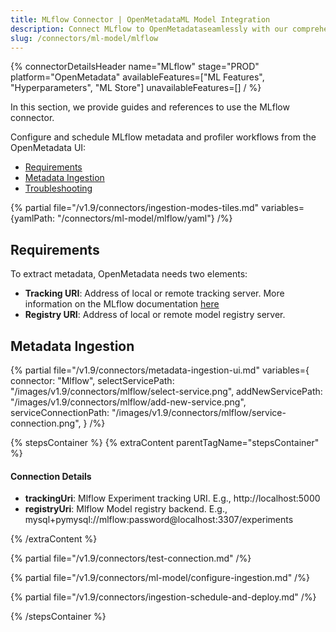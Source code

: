 ```yaml
---
title: MLflow Connector | OpenMetadataML Model Integration
description: Connect MLflow to OpenMetadataseamlessly with our comprehensive connector guide. Learn setup, configuration, and ML model metadata integration in minutes.
slug: /connectors/ml-model/mlflow
---
```


{% connectorDetailsHeader
name="MLflow"
stage="PROD"
platform="OpenMetadata"
availableFeatures=["ML Features", "Hyperparameters", "ML Store"]
unavailableFeatures=[]
/ %}

In this section, we provide guides and references to use the MLflow connector.

Configure and schedule MLflow metadata and profiler workflows from the OpenMetadata UI:

- [Requirements](#requirements)
- [Metadata Ingestion](#metadata-ingestion)
- [Troubleshooting](/connectors/ml-model/mlflow/troubleshooting)

{% partial file="/v1.9/connectors/ingestion-modes-tiles.md" variables={yamlPath: "/connectors/ml-model/mlflow/yaml"} /%}

## Requirements

To extract metadata, OpenMetadata needs two elements:
- **Tracking URI**: Address of local or remote tracking server. More information on the MLflow documentation [here](https://www.mlflow.org/docs/latest/tracking.html#where-runs-are-recorded)
- **Registry URI**: Address of local or remote model registry server.

## Metadata Ingestion

{% partial 
  file="/v1.9/connectors/metadata-ingestion-ui.md" 
  variables={
    connector: "Mlflow", 
    selectServicePath: "/images/v1.9/connectors/mlflow/select-service.png",
    addNewServicePath: "/images/v1.9/connectors/mlflow/add-new-service.png",
    serviceConnectionPath: "/images/v1.9/connectors/mlflow/service-connection.png",
} 
/%}

{% stepsContainer %}
{% extraContent parentTagName="stepsContainer" %}

#### Connection Details

- **trackingUri**: Mlflow Experiment tracking URI. E.g., http://localhost:5000
- **registryUri**: Mlflow Model registry backend. E.g., mysql+pymysql://mlflow:password@localhost:3307/experiments

{% /extraContent %}

{% partial file="/v1.9/connectors/test-connection.md" /%}

{% partial file="/v1.9/connectors/ml-model/configure-ingestion.md" /%}

{% partial file="/v1.9/connectors/ingestion-schedule-and-deploy.md" /%}

{% /stepsContainer %}
